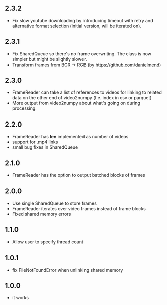 ## 2.3.2

* Fix slow youtube downloading by introducing timeout with retry and alternative format selection (initial version, will be iterated on).

## 2.3.1

* Fix SharedQueue so there's no frame overwriting. The class is now simpler but might be slightly slower.
* Transform frames from BGR -> RGB (by https://github.com/danielmend)

## 2.3.0

* FrameReader can take a list of references to videos for linking to related data on the other end of video2numpy (f.e. index in csv or parquet)
* More output from video2numpy about what's going on during processing.

## 2.2.0

* FrameReader has __len__ implemented as number of videos
* support for .mp4 links
* small bug fixes in SharedQueue

## 2.1.0

* FrameReader has the option to output batched blocks of frames

## 2.0.0

* Use single SharedQueue to store frames
* FrameReader iterates over video frames instead of frame blocks
* Fixed shared memory errors

## 1.1.0

* Allow user to specify thread count

## 1.0.1

* fix FileNotFoundError when unlinking shared memory

## 1.0.0

* it works
